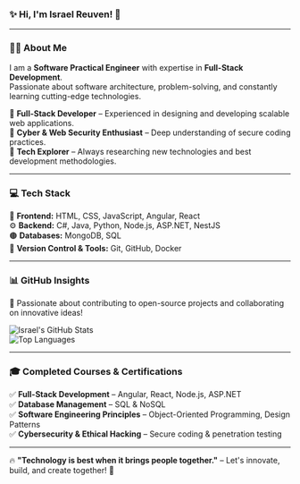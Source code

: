 ### ✨ **Hi, I'm Israel Reuven!** 🚀  

---  

### 👨‍💻 **About Me**  
I am a **Software Practical Engineer** with expertise in **Full-Stack Development**.  
Passionate about software architecture, problem-solving, and constantly learning cutting-edge technologies.  

🔹 **Full-Stack Developer** – Experienced in designing and developing scalable web applications.  
🔹 **Cyber & Web Security Enthusiast** – Deep understanding of secure coding practices.  
🔹 **Tech Explorer** – Always researching new technologies and best development methodologies.  

---  

### 💻 **Tech Stack**  
🚀 **Frontend:** HTML, CSS, JavaScript, Angular, React  
⚙️ **Backend:** C#, Java, Python, Node.js, ASP.NET, NestJS  
🟤 **Databases:** MongoDB, SQL  
🔗 **Version Control & Tools:** Git, GitHub, Docker  

---  

### 📊 **GitHub Insights**  
🌟 Passionate about contributing to open-source projects and collaborating on innovative ideas!  

![Israel's GitHub Stats](https://github-readme-stats.vercel.app/api?username=IsraelReuven&show_icons=true&theme=radical)  
![Top Languages](https://github-readme-stats.vercel.app/api/top-langs/?username=IsraelReuven&layout=compact&theme=radical)  

---  

### 🎓 **Completed Courses & Certifications**  
✅ **Full-Stack Development** – Angular, React, Node.js, ASP.NET  
✅ **Database Management** – SQL & NoSQL  
✅ **Software Engineering Principles** – Object-Oriented Programming, Design Patterns  
✅ **Cybersecurity & Ethical Hacking** – Secure coding & penetration testing  

---  

🔥 **"Technology is best when it brings people together."** – Let's innovate, build, and create together! 🚀

